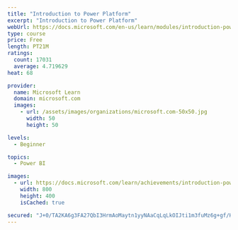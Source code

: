 ```yaml
---
title: "Introduction to Power Platform"
excerpt: "Introduction to Power Platform"
webUrl: https://docs.microsoft.com/en-us/learn/modules/introduction-power-platform/
type: course
price: Free
length: PT21M
ratings:
  count: 17031
  average: 4.719629
heat: 68

provider:
  name: Microsoft Learn
  domain: microsoft.com
  images:
    - url: /assets/images/organizations/microsoft.com-50x50.jpg
      width: 50
      height: 50

levels:
  - Beginner

topics:
  - Power BI

images:
  - url: https://docs.microsoft.com/learn/achievements/introduction-power-platform-social.png
    width: 800
    height: 400
    isCached: true

secured: "J+0/TA2KA6g3FA27QbI3HrmAoMaytn1yyNAaCqLqLkOIJti1m3fuMz6g+gf/HgVGFfdOp34M1ATVBvlROmZtVaCdXwcx1X9euB+eeZP5ytlw9bDWTvM0lFJ1mm0tj//IxzDS47nR0g9at7QuI+djXqjj2cHDMIRVmq1Y8niJ1RX7yb9BX3KugxjNc6nfpeOrJvMiRW1mKBNCyVRQtFqGM6vFSbdX7khxhCAjER08c9PIE0t6tkf1A2eaLN371eS9vcpC+QcC0PBw+1PNDLq/bNEkH4bXd6T0oLmKImvFFe38HdIvdeCDNnhog/bs0rvtltGJKJBGuDvlqlmf0giI1UwfkyNiNAcdz4Cq+EWAZl5zx5Pnp5tPI0p5eCCVLTp2NE0CoBeIk75BrTy/zIKXY5jAL7viFsgXw8yJMq56MVOi5WYtBhaIfPCiJc9WJMRB;twPDKaRAb12UZ/AHHpoIgg=="
---
```


